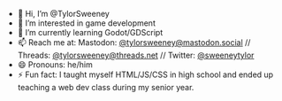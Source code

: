 - 👋 Hi, I’m @TylorSweeney
- 👀 I’m interested in game development
- 🌱 I’m currently learning Godot/GDScript
- 📫 Reach me at: Mastodon: [@tylorsweeney@mastodon.social](https://mastodon.social/@tylorsweeney) // Threads: [@tylorsweeney@threads.net](https://www.threads.net/@tylorsweeney) // Twitter: [@sweeneytylor](https://twitter.com/sweeneytylor)
- 😄 Pronouns: he/him
- ⚡ Fun fact: I taught myself HTML/JS/CSS in high school and ended up teaching a web dev class during my senior year.

<!---
TylorSweeney/TylorSweeney is a ✨ special ✨ repository because its `README.md` (this file) appears on your GitHub profile.
You can click the Preview link to take a look at your changes.
--->
